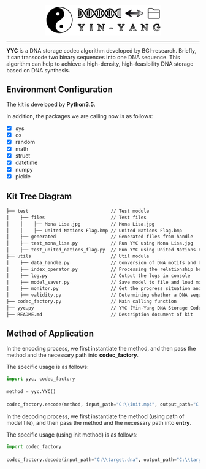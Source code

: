<p align="center">
<img src="https://github.com/ntpz870817/DNA-storage-YYC/blob/master/logo.png" alt="YYC" title="YYC" width="60%"/>
</p>

---

**YYC** is a DNA storage codec algorithm developed by BGI-research. Briefly, it can transcode two binary sequences into one DNA sequence. This algorithm can help to achieve a high-density, high-feasibility DNA storage based on DNA synthesis.

## Environment Configuration
The kit is developed by **Python3.5**.

In addition, the packages we are calling now is as follows:

- [x] sys
- [x] os
- [x] random
- [x] math
- [x] struct
- [x] datetime
- [x] numpy
- [x] pickle

## Kit Tree Diagram
```html
├── test                              // Test module
│    ├── files                        // Test files
│    │    ├── Mona Lisa.jpg           // Mona Lisa.jpg
│    │    ├── United Nations Flag.bmp // United Nations Flag.bmp
│    ├── generated                    // Generated files from handle
│    ├── test_mona_lisa.py            // Run YYC using Mona Lisa.jpg
│    ├── test_united_nations_flag.py  // Run YYC using United Nations Flag.bmp
├── utils                             // Util module
│    ├── data_handle.py               // Conversion of DNA motifs and binary document
│    ├── index_operator.py            // Processing the relationship between index and data
│    ├── log.py                       // Output the logs in console
│    ├── model_saver.py               // Save model to file and load model from file
│    ├── monitor.py                   // Get the progress situation and the time left
│    ├── validity.py                  // Determining whether a DNA sequence is easy or not for sequencing and synthesis
├── codec_factory.py                  // Main calling function
├── yyc.py                            // YYC (Yin-Yang DNA Storage Code)
├── README.md                         // Description document of kit
```

## Method of Application
In the encoding process, we first instantiate the method, and then pass the method and the necessary path into **codec_factory**.

The specific usage is as follows:

```python
import yyc, codec_factory

method = yyc.YYC()

codec_factory.encode(method, input_path="C:\\init.mp4", output_path="C:\\target.dna", model_path="C:\\yyc.pkl")
```

In the decoding process, we first instantiate the method (using path of model file), and then pass the method and the necessary path into **entry**.

The specific usage (using init method) is as follows:

```python
import codec_factory

codec_factory.decode(input_path="C:\\target.dna", output_path="C:\\target.mp4", model_path="C:\\yyc.pkl")
```
